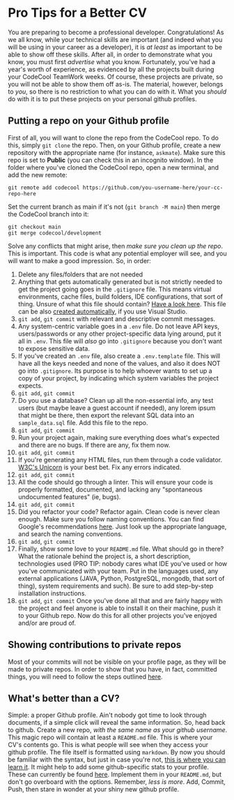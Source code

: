 # Pro Tips for a Better CV
You are preparing to become a professional developer. Congratulations!
As we all know, while your technical skills are important (and indeed what you will be using in your career as a developer), it is *at least* as important to be able to show off these skills. After all, in order to demonstrate what you know, you must first *advertise* what you know.
Fortunately, you've had a year's worth of experience, as evidenced by all the projects built during your CodeCool TeamWork weeks.
Of course, these projects are private, so you will not be able to show them off as-is. The material, however, belongs to *you*, so there is no restriction to what you can do with it.
What you *should* do with it is to put these projects on your personal github profiles.
## Putting a repo on your Github profile
First of all, you will want to clone the repo from the CodeCool repo. To do this, simply `git clone` the repo.
Then, on your Github profile, create a new repository with the appropriate name (for instance, `askmate`). Make sure this repo is set to **Public** (you can check this in an incognito window). In the folder where you've cloned the CodeCool repo, open a new terminal, and add the new remote:
```shell
git remote add codecool https://github.com/you-username-here/your-cc-repo-here
```
Set the current branch as main if it's not (`git branch -M main`) then merge the CodeCool branch into it:
```shell
git checkout main
git merge codecool/development
```
Solve any conflicts that might arise, then *make sure you clean up the repo*.
This is important. This code is what any potential employer will see, and you will want to make a good impression.
So, in order:
1. Delete any files/folders that are not needed
2. Anything that gets automatically generated but is not strictly needed to get the project going goes in the `.gitignore` file. This means virtual environments, cache files, build folders, IDE configurations, that sort of thing. Unsure of what this file should contain? [Have a look here](https://github.com/github/gitignore). This file can be also [created automatically](https://elanderson.net/2020/10/add-git-ignore-to-an-existing-visual-studio-solution-new-git-experience/), if you use Visual Studio.
3. `git add`, `git commit` with relevant and descriptive commit messages.
4. Any system-centric variable goes in a `.env` file. Do not leave API keys, users/passwords or any other project-specific data lying around, put it all in `.env`. This file will *also* go into `.gitignore` because you don't want to expose sensitive data.
5. If you've created an `.env` file, also create a `.env.template` file. This will have all the keys needed and none of the values, and also it does NOT go into `.gitignore`. Its purpose is to help whoever wants to set up a copy of your project, by indicating which system variables the project expects.
6. `git add`, `git commit`
7. Do you use a database? Clean up all the non-essential info, any test users (but maybe leave a guest account if needed), any lorem ipsum that might be there, then export the relevant SQL data into an `sample_data.sql` file. Add this file to the repo.
8. `git add`, `git commit`
9. Run your project again, making sure everything does what's expected and there are no bugs. If there are any, fix them now.
10. `git add`, `git commit`
11. If you're generating any HTML files, run them through a code validator. [W3C's Unicorn](https://validator.w3.org/unicorn/#validate-by-input+task_conformance) is your best bet. Fix any errors indicated.
12. `git add`, `git commit`
13. All the code should go through a linter. This will ensure your code is properly formatted, documented, and lacking any "spontaneous undocumented features" (ie, bugs).
14. `git add`, `git commit`
15. Did you refactor your code? Refactor again. Clean code is never clean enough. Make sure you follow naming conventions. You can find Google's recommendations [here](https://google.github.io/styleguide/). Just look up the appropriate language, and search the naming conventions.
16. `git add`, `git commit`
17. Finally, show some love to your `README.md` file. What should go in there? What the rationale behind the project is, a short description, technologies used (PRO TIP: nobody cares what IDE you've used or how you've communicated with your team. Put in the languages used, any external applications (JAVA, Python, PostgreSQL, mongodb, that sort of thing), system requirements and such). Be sure to add step-by-step installation instructions.
18. `git add`, `git commit`
Once you've done all that and are fairly happy with the project and feel anyone is able to install it on their machine, push it to your Github repo.
Now do this for all other projects you've enjoyed and/or are proud of.
 
## Showing contributions to private repos
 
Most of your commits will not be visible on your profile page, as they will be made to private repos. In order to show that you have, in fact, committed things, you will need to follow the steps outlined [here](https://docs.github.com/en/account-and-profile/setting-up-and-managing-your-github-profile/managing-contribution-graphs-on-your-profile/publicizing-or-hiding-your-private-contributions-on-your-profile).
## What's better than a CV?
Simple: a proper Github profile. Ain't nobody got time to look through documents, if a simple click will reveal the same information.
So, head back to github. Create a new repo, *with the same name as your github username*.
This magic repo will contain at least a `README.md` file.
This is where your CV's contents go. This is what people will see when they access your github profile.
The file itself is formatted using `markdown`. By now you should be familiar with the syntax, but just in case you're not, [this is where you can learn it](https://www.markdownguide.org/getting-started/).
It might help to add some github-specific stats to your profile. These can currently be found [here](https://github.com/anuraghazra/github-readme-stats). Implement them in your `README.md`, but don't go overboard with the options. Remember, *less is more*.
Add, Commit, Push, then stare in wonder at your shiny new github profile.
 
 